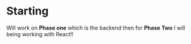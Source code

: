 # Starting 
Will work on **Phase one** which is the backend then for **Phase Two** I will being working with React!!
